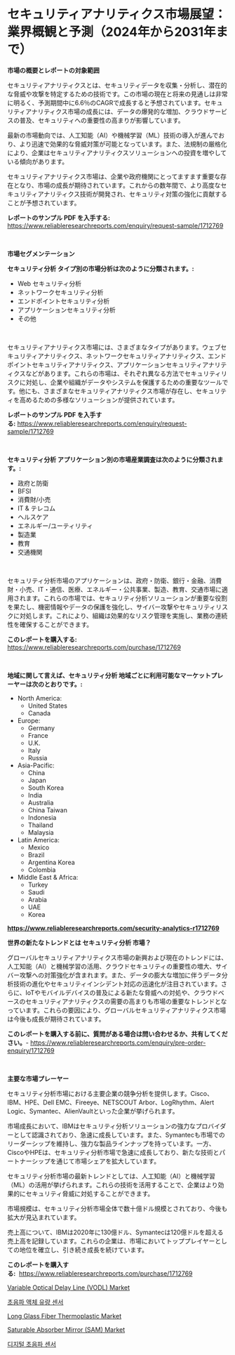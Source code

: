 <p><h1>セキュリティアナリティクス市場展望：業界概観と予測（2024年から2031年まで）</h1></p><p><strong>市場の概要とレポートの対象範囲</strong></p>
<p><p>セキュリティアナリティクスとは、セキュリティデータを収集・分析し、潜在的な脅威や攻撃を特定するための技術です。この市場の現在と将来の見通しは非常に明るく、予測期間中に6.6％のCAGRで成長すると予想されています。セキュリティアナリティクス市場の成長には、データの爆発的な増加、クラウドサービスの普及、セキュリティへの重要性の高まりが影響しています。</p><p>最新の市場動向では、人工知能（AI）や機械学習（ML）技術の導入が進んでおり、より迅速で効果的な脅威対策が可能となっています。また、法規制の厳格化により、企業はセキュリティアナリティクスソリューションへの投資を増やしている傾向があります。</p><p>セキュリティアナリティクス市場は、企業や政府機関にとってますます重要な存在となり、市場の成長が期待されています。これからの数年間で、より高度なセキュリティアナリティクス技術が開発され、セキュリティ対策の強化に貢献することが予想されています。</p></p>
<p><strong>レポートのサンプル PDF を入手する:</strong> <a href="https://www.reliableresearchreports.com/enquiry/request-sample/1712769">https://www.reliableresearchreports.com/enquiry/request-sample/1712769</a></p>
<p>&nbsp;</p>
<p><strong>市場セグメンテーション</strong></p>
<p><strong>セキュリティ分析 タイプ別の市場分析は次のように分類されます。:</strong></p>
<p><ul><li>Web セキュリティ分析</li><li>ネットワークセキュリティ分析</li><li>エンドポイントセキュリティ分析</li><li>アプリケーションセキュリティ分析</li><li>その他</li></ul></p>
<p>&nbsp;</p>
<p><p>セキュリティアナリティクス市場には、さまざまなタイプがあります。ウェブセキュリティアナリティクス、ネットワークセキュリティアナリティクス、エンドポイントセキュリティアナリティクス、アプリケーションセキュリティアナリティクスなどがあります。これらの市場は、それぞれ異なる方法でセキュリティリスクに対処し、企業や組織がデータやシステムを保護するための重要なツールです。他にも、さまざまなセキュリティアナリティクス市場が存在し、セキュリティを高めるための多様なソリューションが提供されています。</p></p>
<p><strong>レポートのサンプル PDF を入手する:</strong>&nbsp;<a href="https://www.reliableresearchreports.com/enquiry/request-sample/1712769">https://www.reliableresearchreports.com/enquiry/request-sample/1712769</a></p>
<p>&nbsp;</p>
<p><strong> セキュリティ分析 アプリケーション別の市場産業調査は次のように分類されます。:</strong></p>
<p><ul><li>政府と防衛</li><li>BFSI</li><li>消費財/小売</li><li>IT & テレコム</li><li>ヘルスケア</li><li>エネルギー/ユーティリティ</li><li>製造業</li><li>教育</li><li>交通機関</li></ul></p>
<p>&nbsp;</p>
<p><p>セキュリティ分析市場のアプリケーションは、政府・防衛、銀行・金融、消費財・小売、IT・通信、医療、エネルギー・公共事業、製造、教育、交通市場に適用されます。これらの市場では、セキュリティ分析ソリューションが重要な役割を果たし、機密情報やデータの保護を強化し、サイバー攻撃やセキュリティリスクに対処します。これにより、組織は効果的なリスク管理を実施し、業務の連続性を確保することができます。</p></p>
<p><strong>このレポートを購入する:</strong>&nbsp; <a href="https://www.reliableresearchreports.com/purchase/1712769">https://www.reliableresearchreports.com/purchase/1712769</a></p>
<p>&nbsp;</p>
<p><strong>地域に関して言えば、セキュリティ分析 地域ごとに利用可能なマーケットプレーヤーは次のとおりです。:</strong></p>
<p><ul>
    <li>
        North America:
        <ul>
            <li>United States</li>
            <li>Canada</li>
        </ul>
    </li>
    <li>
        Europe:
        <ul>
            <li>Germany</li>
            <li>France</li>
            <li>U.K.</li>
            <li>Italy</li>
            <li>Russia</li>
        </ul>
    </li>
    <li>
        Asia-Pacific:
        <ul>
            <li>China</li>
            <li>Japan</li>
            <li>South Korea</li>
            <li>India</li>
            <li>Australia</li>
            <li>China Taiwan</li>
            <li>Indonesia</li>
            <li>Thailand</li>
            <li>Malaysia</li>
        </ul>
    </li>
    <li>
        Latin America:
        <ul>
            <li>Mexico</li>
            <li>Brazil</li>
            <li>Argentina Korea</li>
            <li>Colombia</li>
        </ul>
    </li>
    <li>
        Middle East & Africa:
        <ul>
            <li>Turkey</li>
            <li>Saudi</li>
            <li>Arabia</li>
            <li>UAE</li>
            <li>Korea</li>
        </ul>
    </li>
    </ul></p>
<p><strong><a href="https://www.reliableresearchreports.com/security-analytics-r1712769">https://www.reliableresearchreports.com/security-analytics-r1712769</a></strong>&nbsp;</p>
<p><strong>世界の新たなトレンドとは セキュリティ分析 市場？</strong></p>
<p><p>グローバルセキュリティアナリティクス市場の新興および現在のトレンドには、人工知能（AI）と機械学習の活用、クラウドセキュリティの重要性の増大、サイバー攻撃への対策強化が含まれます。また、データの膨大な増加に伴うデータ分析技術の進化やセキュリティインシデント対応の迅速化が注目されています。さらに、IoTやモバイルデバイスの普及による新たな脅威への対処や、クラウドベースのセキュリティアナリティクスの需要の高まりも市場の重要なトレンドとなっています。これらの要因により、グローバルセキュリティアナリティクス市場は今後も成長が期待されています。</p></p>
<p><strong>このレポートを購入する前に、質問がある場合は問い合わせるか、共有してください。</strong>- <a href="https://www.reliableresearchreports.com/enquiry/pre-order-enquiry/1712769">https://www.reliableresearchreports.com/enquiry/pre-order-enquiry/1712769</a></p>
<p>&nbsp;</p>
<p><strong>主要な市場プレーヤー</strong></p>
<p><p>セキュリティ分析市場における主要企業の競争分析を提供します。Cisco、IBM、HPE、Dell EMC、Fireeye、NETSCOUT Arbor、LogRhythm、Alert Logic、Symantec、AlienVaultといった企業が挙げられます。</p><p>市場成長において、IBMはセキュリティ分析ソリューションの強力なプロバイダーとして認識されており、急速に成長しています。また、Symantecも市場でのリーダーシップを維持し、強力な製品ラインナップを持っています。一方、CiscoやHPEは、セキュリティ分析市場で急速に成長しており、新たな技術とパートナーシップを通じて市場シェアを拡大しています。</p><p>セキュリティ分析市場の最新トレンドとしては、人工知能（AI）と機械学習（ML）の活用が挙げられます。これらの技術を活用することで、企業はより効果的にセキュリティ脅威に対処することができます。</p><p>市場規模は、セキュリティ分析市場全体で数十億ドル規模とされており、今後も拡大が見込まれています。</p><p>売上高について、IBMは2020年に130億ドル、Symantecは120億ドルを超える売上高を記録しています。これらの企業は、市場においてトッププレイヤーとしての地位を確立し、引き続き成長を続けています。</p></p>
<p><strong>このレポートを購入する:</strong>&nbsp;&nbsp;<a href="https://www.reliableresearchreports.com/purchase/1712769">https://www.reliableresearchreports.com/purchase/1712769</a></p>
<p><p><a href="https://github.com/markusgodoy/Market-Research-Report-List-3/blob/main/variable-optical-delay-line-vodl-market.md">Variable Optical Delay Line (VODL) Market</a></p><p><a href="https://github.com/KellyLyncyh543964/Market-Research-Report-List-1/blob/main/201739738872.md">초음파 액체 유량 센서</a></p><p><a href="https://issuu.com/reportprime-2/docs/long-glass-fiber-thermoplastic-market-size-2030.pp">Long Glass Fiber Thermoplastic Market</a></p><p><a href="https://github.com/luckyshygirl/Market-Research-Report-List-4/blob/main/saturable-absorber-mirror-sam-market.md">Saturable Absorber Mirror (SAM) Market</a></p><p><a href="https://github.com/rcabello548/Market-Research-Report-List-1/blob/main/364996338873.md">디지털 초음파 센서</a></p></p>